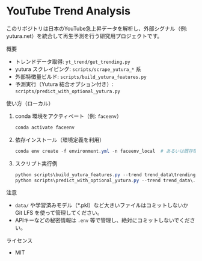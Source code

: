 # YouTube Trend Analysis

このリポジトリは日本のYouTube急上昇データを解析し、外部シグナル（例: yutura.net）を統合して再生予測を行う研究用プロジェクトです。

概要
- トレンドデータ取得: `yt_trend/get_trending.py`
- yutura スクレイピング: `scripts/scrape_yutura_*` 系
- 外部特徴量ビルド: `scripts/build_yutura_features.py`
- 予測実行（Yutura 結合オプション付き）: `scripts/predict_with_optional_yutura.py`

使い方（ローカル）
1. conda 環境をアクティベート（例: `faceenv`）
   ```powershell
   conda activate faceenv
   ```
2. 依存インストール（環境定義を利用）
   ```powershell
   conda env create -f environment.yml -n faceenv_local  # あるいは既存環境へ pip install -r requirements.txt
   ```
3. スクリプト実行例
   ```powershell
   python scripts\build_yutura_features.py --trend trend_data\trending_...csv --yutura data\yutura_news_pages_2025xxxx_1-5.csv --out data\features_yutura_XXXX.csv
   python scripts\predict_with_optional_yutura.py --trend trend_data\...csv --use-yutura data\features_yutura_XXXX.csv --out data\preds.csv
   ```

注意
- `data/` や学習済みモデル（*.pkl）など大きいファイルはコミットしないか Git LFS を使って管理してください。
- APIキーなどの秘密情報は `.env` 等で管理し、絶対にコミットしないでください。

ライセンス
- MIT
